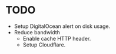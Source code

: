 # TODO

- Setup DigitalOcean alert on disk usage.
- Reduce bandwidth
  - Enable cache HTTP header.
  - Setup Cloudflare.
